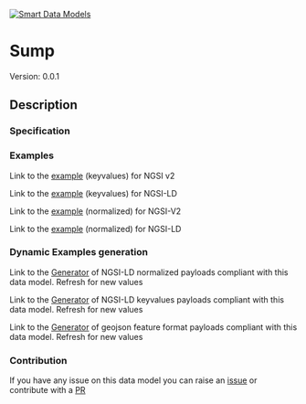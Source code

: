 [![Smart Data Models](https://smartdatamodels.org/wp-content/uploads/2022/01/SmartDataModels_logo.png "Logo")](https://smartdatamodels.org)
# Sump
Version: 0.0.1

## Description 


### Specification
### Examples

Link to the [example](https://smart-data-models.github.io/dataModel.Aquaculture/Sump/examples/example.json) (keyvalues) for NGSI v2

Link to the [example](https://smart-data-models.github.io/dataModel.Aquaculture/Sump/examples/example.jsonld) (keyvalues) for NGSI-LD

Link to the [example](https://smart-data-models.github.io/dataModel.Aquaculture/Sump/examples/example-normalized.json) (normalized) for NGSI-V2

Link to the [example](https://smart-data-models.github.io/dataModel.Aquaculture/Sump/examples/example-normalized.jsonld) (normalized) for NGSI-LD
### Dynamic Examples generation

Link to the [Generator](https://smartdatamodels.org/extra/ngsi-ld_generator.php?schemaUrl=https://raw.githubusercontent.com/smart-data-models/dataModel.Aquaculture/master/Sump/schema.json&email=info@smartdatamodels.org) of NGSI-LD normalized payloads compliant with this data model. Refresh for new values

Link to the [Generator](https://smartdatamodels.org/extra/ngsi-ld_generator_keyvalues.php?schemaUrl=https://raw.githubusercontent.com/smart-data-models/dataModel.Aquaculture/master/Sump/schema.json&email=info@smartdatamodels.org) of NGSI-LD keyvalues payloads compliant with this data model. Refresh for new values

Link to the [Generator](https://smartdatamodels.org/extra/geojson_features_generator.php?schemaUrl=https://raw.githubusercontent.com/smart-data-models/dataModel.Aquaculture/master/Sump/schema.json&email=info@smartdatamodels.org) of geojson feature format payloads compliant with this data model. Refresh for new values
### Contribution

 If you have any issue on this data model you can raise an [issue](https://github.com/smart-data-models/dataModel.Aquaculture/issues)  or contribute with a [PR](https://github.com/smart-data-models/dataModel.Aquaculture/pulls)